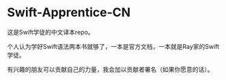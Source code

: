 # Swift-Apprentice-CN

这是Swift学徒的中文译本repo。

个人认为学好Swift语法两本书就够了，一本是官方文档，一本就是Ray家的Swift学徒。

有兴趣的朋友可以贡献自己的力量，我会加以贡献者署名（如果你愿意的话）。

